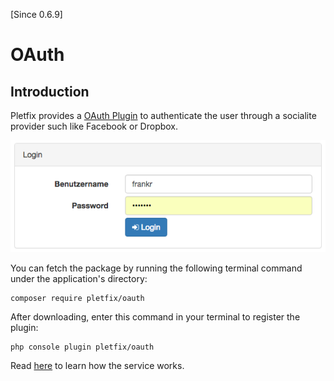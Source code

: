 [Since 0.6.9]

# OAuth

## Introduction

Pletfix provides a [OAuth Plugin](https://github.com/pletfix/oauth) to authenticate the user through a socialite 
provider such like Facebook or Dropbox.

![screenshot](https://raw.githubusercontent.com/pletfix/oauth/master/screenshot1.png)

You can fetch the package by running the following terminal command under the application's directory:

    composer require pletfix/oauth

After downloading, enter this command in your terminal to register the plugin:

    php console plugin pletfix/oauth 

Read [here](https://github.com/pletfix/oauth) to learn how the service works.


